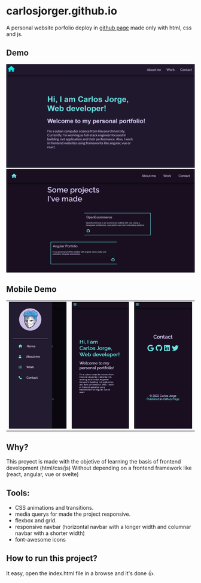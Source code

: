 # carlosjorger.github.io

A personal website porfolio deploy in [github page](https://carlosjorger.github.io/) made only with html, css and js.

## Demo

![demo](./images/demo1.webp)
![demo](./images/demo2.webp)

## Mobile Demo

|                              |                              |                              |
| :--------------------------: | :--------------------------: | :--------------------------: |
| ![demo](./images/demo3.webp) | ![demo](./images/demo4.webp) | ![demo](./images/demo5.webp) |

## Why?

This proyect is made with the objetive of learning the basis of frontend development (html/css/js) Without depending on a frontend framework like (react, angular, vue or svelte)

## Tools:

- CSS animations and transitions.
- media querys for made the project responsive.
- flexbox and grid.
- responsive navbar (horizontal navbar with a longer width and columnar navbar with a shorter width)
- font-awesome icons

## How to run this project?

It easy, open the index.html file in a browse and it's done 👍.
